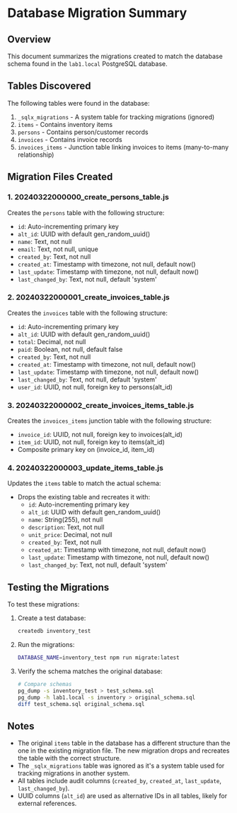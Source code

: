 # Database Migration Summary

## Overview

This document summarizes the migrations created to match the database schema found in the `lab1.local` PostgreSQL database.

## Tables Discovered

The following tables were found in the database:

1. `_sqlx_migrations` - A system table for tracking migrations (ignored)
2. `items` - Contains inventory items
3. `persons` - Contains person/customer records
4. `invoices` - Contains invoice records
5. `invoices_items` - Junction table linking invoices to items (many-to-many relationship)

## Migration Files Created

### 1. 20240322000000_create_persons_table.js

Creates the `persons` table with the following structure:

- `id`: Auto-incrementing primary key
- `alt_id`: UUID with default gen_random_uuid()
- `name`: Text, not null
- `email`: Text, not null, unique
- `created_by`: Text, not null
- `created_at`: Timestamp with timezone, not null, default now()
- `last_update`: Timestamp with timezone, not null, default now()
- `last_changed_by`: Text, not null, default 'system'

### 2. 20240322000001_create_invoices_table.js

Creates the `invoices` table with the following structure:

- `id`: Auto-incrementing primary key
- `alt_id`: UUID with default gen_random_uuid()
- `total`: Decimal, not null
- `paid`: Boolean, not null, default false
- `created_by`: Text, not null
- `created_at`: Timestamp with timezone, not null, default now()
- `last_update`: Timestamp with timezone, not null, default now()
- `last_changed_by`: Text, not null, default 'system'
- `user_id`: UUID, not null, foreign key to persons(alt_id)

### 3. 20240322000002_create_invoices_items_table.js

Creates the `invoices_items` junction table with the following structure:

- `invoice_id`: UUID, not null, foreign key to invoices(alt_id)
- `item_id`: UUID, not null, foreign key to items(alt_id)
- Composite primary key on (invoice_id, item_id)

### 4. 20240322000003_update_items_table.js

Updates the `items` table to match the actual schema:

- Drops the existing table and recreates it with:
  - `id`: Auto-incrementing primary key
  - `alt_id`: UUID with default gen_random_uuid()
  - `name`: String(255), not null
  - `description`: Text, not null
  - `unit_price`: Decimal, not null
  - `created_by`: Text, not null
  - `created_at`: Timestamp with timezone, not null, default now()
  - `last_update`: Timestamp with timezone, not null, default now()
  - `last_changed_by`: Text, not null, default 'system'

## Testing the Migrations

To test these migrations:

1. Create a test database:

   ```bash
   createdb inventory_test
   ```

2. Run the migrations:

   ```bash
   DATABASE_NAME=inventory_test npm run migrate:latest
   ```

3. Verify the schema matches the original database:
   ```bash
   # Compare schemas
   pg_dump -s inventory_test > test_schema.sql
   pg_dump -h lab1.local -s inventory > original_schema.sql
   diff test_schema.sql original_schema.sql
   ```

## Notes

- The original `items` table in the database has a different structure than the one in the existing migration file. The new migration drops and recreates the table with the correct structure.
- The `_sqlx_migrations` table was ignored as it's a system table used for tracking migrations in another system.
- All tables include audit columns (`created_by`, `created_at`, `last_update`, `last_changed_by`).
- UUID columns (`alt_id`) are used as alternative IDs in all tables, likely for external references.
